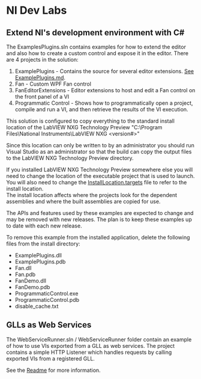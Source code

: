 ﻿# NI Dev Labs
## Extend NI's development environment with C# 

The ExamplesPlugins.sln contains examples for how to extend the editor and also how to create a custom control and expose it in the editor.
There are 4 projects in the solution:

1. ExamplePlugins - Contains the source for several editor extensions.  [See ExamplePlugins.md](ExamplePlugins/README.md).
2. Fan - Custom WPF Fan control
3. FanEditorExtensions - Editor extensions to host and edit a Fan control on the front panel of a VI
4. Programmatic Control - Shows how to programmatically open a project, compile and run a VI, and then retrieve the results of the VI execution.

This solution is configured to copy everything to the standard install location of the LabVIEW NXG Technology Preview
"C:\Program Files\National Instruments\LabVIEW NXG <version#>"

Since this location can only be written to by an administrator you should run Visual Studio as an administrator so that the build can copy the output files to the LabVIEW NXG Technology Preview directory.

If you installed LabVIEW NXG Technology Preview somewhere else you will need to change the location of the executable project that is used to launch.
You will also need to change the [InstallLocation.targets](InstallLocation.targets) file to refer to the install location.  
The install location affects where the projects look for the dependent assemblies and where the built assemblies are copied for use.

The APIs and features used by these examples are expected to change and may be removed with new releases.  The plan is to keep these examples up to date with each new release.
 
To remove this example from the installed application, delete the following files from the install directory:

* ExamplePlugins.dll
* ExamplePlugins.pdb
* Fan.dll
* Fan.pdb
* FanDemo.dll
* FanDemo.pdb
* ProgrammaticControl.exe
* ProgrammaticControl.pdb
* disable_cache.txt


## GLLs as Web Services

The WebServiceRunner.sln / WebServiceRunner folder contain an example of how to use VIs exported from a GLL as web services.  The project contains a simple HTTP Listener which handles requests by calling exported VIs from a registered GLL.

See the [Readme](WebServiceRunner/README.md) for more information.